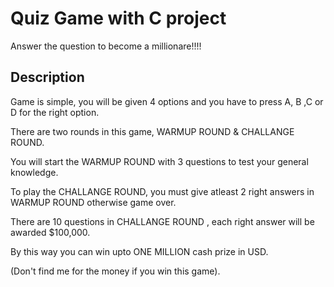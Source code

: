 # Quiz Game with C project

Answer the question to become a millionare!!!!

## Description

Game is simple, you will be given 4 options and you have to press A, B ,C or D for the right option. 

There are two rounds in this game, WARMUP ROUND & CHALLANGE ROUND. 

You will start the WARMUP ROUND with 3 questions to test your general knowledge. 

To play the CHALLANGE ROUND, you must give atleast 2 right answers in WARMUP ROUND otherwise game over. 

There are 10 questions in CHALLANGE ROUND , each right answer will be awarded $100,000. 

By this way you can win upto ONE MILLION cash prize in USD. 

(Don't find me for the money if you win this game).
